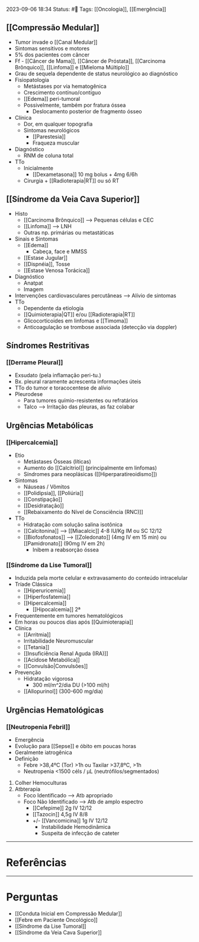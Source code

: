 2023-09-06 18:34
Status: #🌱 
Tags: [[Oncologia]], [[Emergência]]
<br/>
## [[Compressão Medular]]
- Tumor invade o [[Canal Medular]]
- Sintomas sensitivos e motores
- 5% dos pacientes com câncer
- Ff - [[Câncer de Mama]], [[Câncer de Próstata]], [[Carcinoma Brônquico]], [[Linfoma]] e [[Mieloma Múltiplo]]
- Grau de sequela dependente de status neurológico ao diagnóstico
- Fisiopatologia
	- Metástases por via hematogênica
	- Crescimento contínuo/contíguo
	- [[Edema]] peri-tumoral
	- Possivelmente, também por fratura óssea
		- Deslocamento posterior de fragmento ósseo
- Clínica
	- Dor, em qualquer topografia
	- Sintomas neurológicos
		- [[Parestesia]]
		- Fraqueza muscular
- Diagnóstico
	- RNM de coluna total
- TTo
	- Inicialmente
		- [[Dexametasona]] 10 mg bolus + 4mg 6/6h
	- Cirurgia + [[Radioterapia|RT]] ou só RT
## [[Síndrome da Veia Cava Superior]]
- Histo
	- [[Carcinoma Brônquico]] --> Pequenas células e CEC
	- [[Linfoma]] --> LNH
	- Outras np. primárias ou metastáticas
- Sinais e Sintomas
	- [[Edema]]
		- Cabeça, face e MMSS
	- [[Estase Jugular]]
	- [[Dispnéia]], Tosse
	- [[Estase Venosa Torácica]]
- Diagnóstico
	- Anatpat
	- Imagem
- Intervenções cardiovasculares percutâneas --> Alívio de sintomas
- TTo
	- Dependente da etiologia
	- [[Quimioterapia|QT]] e/ou [[Radioterapia|RT]]
	- Glicocorticoides em linfomas e [[Timoma]]
	- Anticoagulação se trombose associada (detecção via doppler)
## Síndromes Restritivas
### [[Derrame Pleural]]
- Exsudato (pela inflamação peri-tu.)
- Bx. pleural raramente acrescenta informações úteis
- TTo do tumor e toracocentese de alívio
- Pleurodese
	- Para tumores químio-resistentes ou refratários
	- Talco --> Irritação das pleuras, as faz colabar
## Urgências Metabólicas
### [[Hipercalcemia]]
- Etio
	- Metástases Ósseas (líticas)
	- Aumento do [[Calcitriol]] (principalmente em linfomas)
	- Síndromes para neoplásicas ([[Hiperparatireoidismo]])
- Sintomas
	- Náuseas / Vômitos
	- [[Polidipsia]], [[Poliúria]]
	- [[Constipação]]
	- [[Desidratação]]
	- [[Rebaixamento do Nível de Consciência (RNC)]]
- TTo
	- Hidratação com solução salina isotônica
	- [[Calcitonina]] --> [[Miacalcic]] 4-8 IU/Kg IM ou SC 12/12
	- [[Biofosfonatos]] --> [[Zoledonato]] (4mg IV em 15 min) ou [[Pamidronato]] (90mg IV em 2h)
		- Inibem a reabsorção óssea
### [[Síndrome da Lise Tumoral]]
- Induzida pela morte celular e extravasamento do conteúdo intracelular
- Tríade Clássica
	- [[Hiperuricemia]]
	- [[Hiperfosfatemia]]
	- [[Hipercalcemia]]
		- [[Hipocalcemia]] 2ª
- Frequentemente em tumores hematológicos
- Em horas ou poucos dias após [[Quimioterapia]]
- Clínica
	- [[Arritmia]]
	- Irritabilidade Neuromuscular
	- [[Tetania]]
	- [[Insuficiência Renal Aguda (IRA)]]
	- [[Acidose Metabólica]]
	- [[Convulsão|Convulsões]]
- Prevenção
	- Hidratação vigorosa
		- 300 ml/m^2/dia DU (>100 ml/h)
	- [[Allopurinol]] (300-600 mg/dia)
## Urgências Hematológicas
### [[Neutropenia Febril]]
- Emergência
- Evolução para [[Sepse]] e óbito em poucas horas
- Geralmente iatrogênica
- Definição
	- Febre >38,4ºC (Tor) >1h ou Taxilar >37,8ºC, >1h
	- Neutropenia <1500 céls / μL (neutrófilos/segmentados)
1. Colher Hemoculturas
2. Atbterapia
	- Foco Identificado --> Atb apropriado
	- Foco Não Identificado --> Atb de amplo espectro
		- [[Cefepime]] 2g IV 12/12
		- [[Tazocin]] 4,5g IV 8/8
		- +/- [[Vancomicina]] 1g IV 12/12
			- Instabilidade Hemodinâmica
			- Suspeita de infecção de cateter

____
# Referências

---
# Perguntas
- [[Conduta Inicial em Compressão Medular]]
- [[Febre em Paciente Oncológico]]
- [[Síndrome da Lise Tumoral]]
- [[Síndrome da Veia Cava Superior]]
